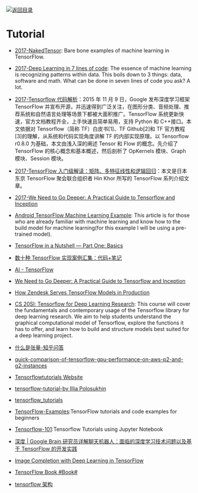 [![返回目录](https://user-images.githubusercontent.com/5803001/38079637-ff0abcf0-3371-11e8-9b76-ad651620afc7.jpg)](https://github.com/wxyyxc1992/Awesome-Links) 
# Tutorial

* [2017-NakedTensor](https://github.com/jostmey/NakedTensor): Bare bone examples of machine learning in TensorFlow.

* [2017-Deep Learning in 7 lines of code](https://chatbotslife.com/deep-learning-in-7-lines-of-code-7879a8ef8cfb): The essence of machine learning is recognizing patterns within data. This boils down to 3 things: data, software and math. What can be done in seven lines of code you ask? A lot.

* [2017-Tensorflow 代码解析](https://zhuanlan.zhihu.com/p/25646408)：2015 年 11 月 9 日，Google 发布深度学习框架 TensorFlow 并宣布开源，并迅速得到广泛关注，在图形分类、音频处理、推荐系统和自然语言处理等场景下都被大面积推广。TensorFlow 系统更新快速，官方文档教程齐全，上手快速且简单易用，支持 Python 和 C++接口。本文依据对 Tensorflow（简称 TF）白皮书[1]、TF Github[2]和 TF 官方教程[3]的理解，从系统和代码实现角度讲解 TF 的内部实现原理。以 Tensorflow r0.8.0 为基础，本文由浅入深的阐述 Tensor 和 Flow 的概念。先介绍了 TensorFlow 的核心概念和基本概述，然后剖析了 OpKernels 模块、Graph 模块、Session 模块。

* [2017-TensorFlow 入门级解读：矩阵、多特征线性和逻辑回归](https://zhuanlan.zhihu.com/p/25352208)：本文是日本东京 TensorFlow 聚会联合组织者 Hin Khor 所写的 TensorFlow 系列介绍文章。

* [2017-We Need to Go Deeper: A Practical Guide to Tensorflow and Inception](http://6me.us/s2n)

* [Android TensorFlow Machine Learning Example](http://6me.us/GbWFKx): This article is for those who are already familiar with machine learning and know how to the build model for machine learning(for this example I will be using a pre-trained model).

* [TensorFlow in a Nutshell — Part One: Basics](https://medium.com/@camrongodbout/tensorflow-in-a-nutshell-part-one-basics-3f4403709c9d#.m0948trt3)

* [数十种 TensorFlow 实现案例汇集：代码+笔记](http://www.tuicool.com/articles/Y3A73eb)

* [AI - TensorFlow](http://mp.weixin.qq.com/s/qmm1xyvnHvWhuUvd9lDjfw)

* [We Need to Go Deeper: A Practical Guide to Tensorflow and Inception](https://medium.com/initialized-capital/we-need-to-go-deeper-a-practical-guide-to-tensorflow-and-inception-50e66281804f#.x7c1vxglw)

- [How Zendesk Serves TensorFlow Models in Production](https://medium.com/zendesk-engineering/how-zendesk-serves-tensorflow-models-in-production-751ee22f0f4b#.x0o7mpnd3)

* [CS 20SI: Tensorflow for Deep Learning Research](http://web.stanford.edu/class/cs20si/syllabus.html): This course will cover the fundamentals and contemporary usage of the Tensorflow library for deep learning research. We aim to help students understand the graphical computational model of Tensorflow, explore the functions it has to offer, and learn how to build and structure models best suited for a deep learning project.

- [什么是张量-知乎问答](https://www.zhihu.com/question/20695804/answer/64920043)

- [quick-comparison-of-tensorflow-gpu-performance-on-aws-p2-and-g2-instances](http://www.bitfusion.io/2016/11/03/quick-comparison-of-tensorflow-gpu-performance-on-aws-p2-and-g2-instances/)

- [Tensorflowtutorials Website](http://www.tensorflowtutorials.com/)

- [tensorflow-tutorial-by Illia Polosukhin](https://medium.com/@ilblackdragon/tensorflow-tutorial-part-1-c559c63c0cb1#.zg17nvz4o)

- [tensorflow_tutorials](https://github.com/pkmital/tensorflow_tutorials)

- [TensorFlow-Examples](https://github.com/aymericdamien/TensorFlow-Examples):TensorFlow tutorials and code examples for beginners

- [Tensorflow-101](https://github.com/sjchoi86/Tensorflow-101):Tensorflow Tutorials using Jupyter Notebook

- [深度 | Google Brain 研究员详解聊天机器人：面临的深度学习技术问题以及基于 TensorFlow 的开发实践 ](http://mp.weixin.qq.com/s?__biz=MzA3MzI4MjgzMw==&mid=2650716717&idx=1&sn=c7cbccb6b34549629b36d3d2f0cc37f3&scene=0#wechat_redirect)

- [Image Completion with Deep Learning in TensorFlow](http://bamos.github.io/2016/08/09/deep-completion/)

- [TensorFlow Book #Book#](https://github.com/BinRoot/TensorFlow-Book)

- [ tensorflow 架构 ](http://blog.csdn.net/stdcoutzyx/article/details/51645396)
